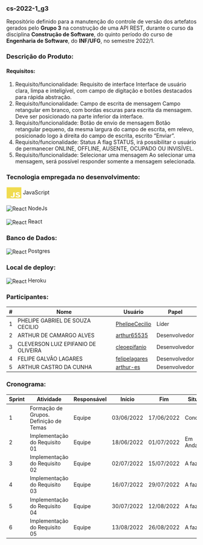 ### cs-2022-1_g3
Repositório definido para a manutenção do controle de versão dos artefatos gerados pelo **Grupo 3** na construção de uma API REST, durante o curso da disciplina **Construção de Software**, do quinto período do curso de **Engenharia de Software**, do **INF/UFG**, no semestre 2022/1.

### Descrição do Produto:

#### Requisitos:
1. Requisito/funcionalidade: Requisito de interface 
Interface de usuário clara, limpa e inteligível, com campo de digitação e botões destacados para rápida abstração.
2. Requisito/funcionalidade: Campo de escrita de mensagem
Campo retangular em branco, com bordas escuras para escrita da mensagem. Deve ser posicionado na parte inferior da interface.
3. Requisito/funcionalidade: Botão de envio de mensagem
Botão retangular pequeno, da mesma largura do campo de escrita, em relevo, posicionado logo à direita do campo de escrita, escrito “Enviar”.
4. Requisito/funcionalidade: Status
A flag STATUS, irá possibilitar o usuário de permanecer ONLINE, OFFLINE, AUSENTE, OCUPADO OU INVISÍVEL.
5. Requisito/funcionalidade: Selecionar uma mensagem 
Ao selecionar uma mensagem, será possível responder somente a mensagem selecionada.

### Tecnologia empregada no desenvolvimento:

<img align="center" alt="Js" height="30" width="40" src="https://raw.githubusercontent.com/devicons/devicon/master/icons/javascript/javascript-plain.svg">
    JavaScript
<br/>
<br/>

<img align="center" alt="React" height="30" width="40" src="https://cdn.jsdelivr.net/gh/devicons/devicon/icons/nodejs/nodejs-original.svg" />
    NodeJs

<br/>
<br/>
 <img align="center" alt="React" height="30" width="40" src="https://cdn.jsdelivr.net/gh/devicons/devicon/icons/react/react-original.svg" />
    React


### Banco de Dados:

<img align="center" alt="React" height="30" width="40" src="https://cdn.jsdelivr.net/gh/devicons/devicon/icons/postgresql/postgresql-plain.svg" />
    Postgres


### Local de deploy:

<img align="center" alt="React" height="30" width="40" src="https://cdn.jsdelivr.net/gh/devicons/devicon/icons/heroku/heroku-original.svg" />
    Heroku

### Participantes:
|#|Nome|Usuário|Papel|
|---|---|---|---|
|1|PHELIPE GABRIEL DE SOUZA CECILIO|[PhelipeCecilio](https://github.com/PhelipeCecilio)|Líder|
|2|ARTHUR DE CAMARGO ALVES|[arthur65535](https://github.com/arthur65535)|Desenvolvedor|
|3|CLEVERSON LUIZ EPIFANIO DE OLIVEIRA|[cleoepifanio](https://github.com/cleoepifanio)|Desenvolvedor|
|4|FELIPE GALVÃO LAGARES|[felipelagares](https://github.com/felipelagares)|Desenvolvedor|
|5|ARTHUR CASTRO DA CUNHA|[arthur-es](https://github.com/arthur-es)|Desenvolvedor|


### Cronograma:
|Sprint|Atividade|Responsável|Início|Fim|Situação|Avaliação|
|---|---|---|---|---|---|---|
|1|Formação de Grupos. Definição de Temas|Equipe|03/06/2022|17/06/2022|Concluída|22/06/2022|
|2|Implementação do Requisito 01|Equipe|18/06/2022|01/07/2022|Em Andamento|06/07/2022|
|3|Implementação do Requisito 02|Equipe|02/07/2022|15/07/2022|A fazer|20/07/2022|
|4|Implementação do Requisito 03|Equipe|16/07/2022|29/07/2022|A fazer|03/08/2022|
|5|Implementação do Requisito 04|Equipe|30/07/2022|12/08/2022|A fazer|17/08/2022|
|6|Implementação do Requisito 05|Equipe|13/08/2022|26/08/2022|A fazer|31/08/2022|
